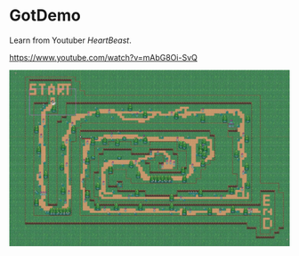 # GotDemo
Learn from Youtuber _HeartBeast_.

https://www.youtube.com/watch?v=mAbG8Oi-SvQ

![](README_IMAGE/Snipaste_2023-01-09_01-53-33.jpg)